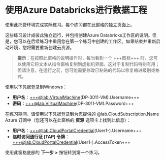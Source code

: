# 使用Azure Databricks进行数据工程

使用此托管环境完成实际练习。每个练习都在此窗格的独立页面上。

这些练习设计成彼此独立运行，并包括创建Azure Databricks工作区的说明。但是，您可以在后续练习中重用您在第一个练习中创建的工作区。如果结束并重新启动环境，您将需要重新创建云资源。

> **提示**：在按照此窗格的说明操作时，每当看到一个 +++图标+++ 时，您可以使用它将文本从指令窗格复制到虚拟机界面。这对于复制代码特别有用；但请注意，在运行之前，您可能需要修改已粘贴的代码以修复缩进级别或格式。

使用以下凭据登录到Windows：

- **用户名**：+++@lab.VirtualMachine(DP-3011-VM).Username+++
- **密码**：+++@lab.VirtualMachine(DP-3011-VM).Password+++

在练习期间，请使用以下凭据登录到为您提供的 @lab.CloudSubscription.Name Azure 订阅中（您还可以在此窗格的 **资源** 选项卡上找到此信息）：

- **用户名**：+++@lab.CloudPortalCredential(User1-).Username+++
- **临时访问通行证 (TAP) 令牌**：+++@lab.CloudPortalCredential(User1-).AccessToken+++

使用此窗格底部的 **下一步 >** 按钮转到第一个练习。

